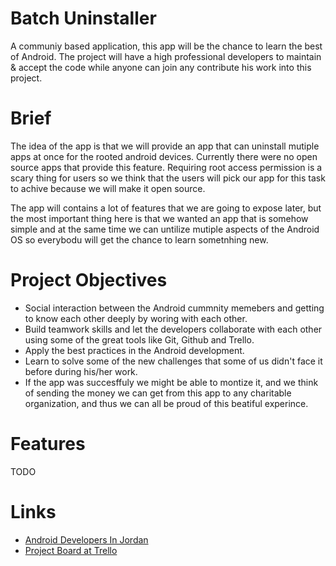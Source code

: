 # Batch Uninstaller
A communiy based application, this app will be the chance to learn the best of Android. The project will have a high professional developers to maintain & accept the code while anyone can join any contribute his work into this project.

# Brief 
The idea of the app is that we will provide an app that can uninstall mutiple apps at once for the rooted android devices. Currently there were no open source apps that provide this feature. Requiring root access permission is a scary thing for users so we think that the users will pick our app for this task to achive because we will make it open source.

The app will contains a lot of features that we are going to expose later, but the most important thing here is that we wanted an app that is somehow simple and at the same time we can untilize mutiple aspects of the Android OS so everybodu will get the chance to learn sometnhing new.

# Project Objectives
- Social interaction between the Android cummnity memebers and getting to know each other deeply by woring with each other.
- Build teamwork skills and let the developers collaborate with each other using some of the great tools like Git, Github and Trello.
- Apply the best practices in the Android development.
- Learn to solve some of the new challenges that some of us didn't face it before during his/her work.
- If the app was succesffuly we might be able to montize it, and we think of sending the money we can get from this app to any charitable organization, and thus we can all be proud of this beatiful experince.

# Features 
TODO

# Links
- [Android Developers In Jordan](https://plus.google.com/u/0/communities/107039556521786699779)
- [Project Board at Trello](https://trello.com/b/R92UZGoX/batch-uninstaller)

